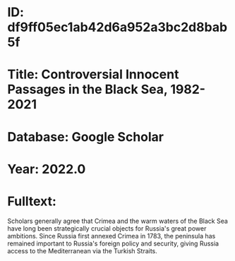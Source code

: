 # ID: df9ff05ec1ab42d6a952a3bc2d8bab5f
# Title: Controversial Innocent Passages in the Black Sea, 1982-2021
# Database: Google Scholar
# Year: 2022.0
# Fulltext:
Scholars generally agree that Crimea and the warm waters of the Black Sea have long been strategically crucial objects for Russia's great power ambitions.
Since Russia first annexed Crimea in 1783, the peninsula has remained important to Russia's foreign policy and security, giving Russia access to the Mediterranean via the Turkish Straits.